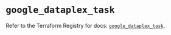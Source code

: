 # `google_dataplex_task`

Refer to the Terraform Registry for docs: [`google_dataplex_task`](https://registry.terraform.io/providers/hashicorp/google/6.32.0/docs/resources/dataplex_task).
